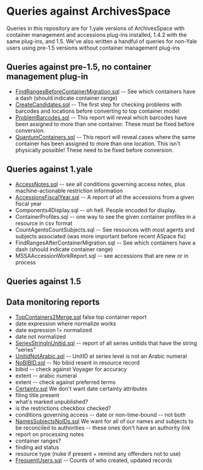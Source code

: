 Queries against ArchivesSpace
=============================
Queries in this repository are for 1.yale versions of ArchivesSpace with container management and accessions plug-ins installed, 1.4.2 with the same plug-ins, and 1.5. We've also written a handful of queries for non-Yale users using pre-1.5 versions without container management plug-ins

Queries against pre-1.5, no container management plug-in
--------------------------------------------------------
 * [FindRangesBeforeContainerMigration.sql](https://github.com/YaleArchivesSpace/ArchivesSpaceQueries/blob/master/1.4.2/FindRangesBeforeContainerMigration.sql) -- See which containers have a dash (should indicate container range)
 * [CreateCandidates.sql](https://github.com/YaleArchivesSpace/ArchivesSpaceQueries/blob/master/ContainerConversion/CreateCandidates.sql) -- The first step for checking problems with barcodes and locations before converting to top container model
 * [ProblemBarcodes.sql](https://github.com/YaleArchivesSpace/ArchivesSpaceQueries/blob/master/ContainerConversion/ProblemBarcodes.sql) -- This report will reveal which barcodes have been assigned to more than one container. These must be fixed before conversion.
 * [QuantumContainers.sql](https://github.com/YaleArchivesSpace/ArchivesSpaceQueries/blob/master/ContainerConversion/QuantumContainers.sql) -- This report will reveal cases where the same container has been assigned to more than one location. This isn't physically possible! These need to be fixed before conversion.

Queries against 1.yale
----------------------
 * [AccessNotes.sql](https://github.com/YaleArchivesSpace/ArchivesSpaceQueries/blob/master/1.yale/AccessNotes.sql) -- see all conditions governing access notes, plus machine-actionable restriction information
 * [AccessionsFiscalYear.sql](https://github.com/YaleArchivesSpace/ArchivesSpaceQueries/blob/master/1.yale/AccessionsFiscalYear.sql) -- A report of all the accessions from a given fiscal year
 * Components4Display.sql -- oh hell. People encoded for display. 
 * ContainerProfiles.sql -- one way to see the given container profiles in a resource in csv format
 * CountAgentsCountSubjects.sql -- See resources with most agents and subjects associated (was more important before recent ASpace fix)
 * FindRangesAfterContainerMigration.sql -- See which containers have a dash (should indicate container range)
 * MSSAAccessionWorkReport.sql -- see accessions that are new or in process

Queries against 1.5
-------------------

Data monitoring reports
-----------------------
 * [TopContainers2Merge.sql](https://github.com/YaleArchivesSpace/ArchivesSpaceQueries/blob/master/Data%20Monitoring/TopContainers2Merge.sql) false top container report
 * date expression where normalize works
 * date expression != normalized
 * date not normalized
 * [SeriesStringInUnitid.sql](https://github.com/YaleArchivesSpace/ArchivesSpaceQueries/blob/master/Data%20Monitoring/SeriesStringInUnitid.sql) -- report of all series unitids that have the string "series"
 * [UnitidNotArabic.sql](https://github.com/YaleArchivesSpace/ArchivesSpaceQueries/blob/master/Data%20Monitoring/UnitidNotArabic.sql) -- UnitID at series level is not an Arabic numeral
 * [NoBIBID.sql](https://github.com/YaleArchivesSpace/ArchivesSpaceQueries/blob/master/Data%20Monitoring/NoBIBID.sql) -- No bibid resent in resource record
 * bibid -- check against Voyager for accuracy 
 * extent -- arabic numeral
 * extent -- check against preferred terms
 * [Certainty.sql](https://github.com/YaleArchivesSpace/ArchivesSpaceQueries/blob/master/Data%20Monitoring/Certainty.sql) We don't want date certainty attributes
 * filing title present
 * what's marked unpublished?
 * is the restrictions checkbox checked?
 * conditions governing access -- date or non-time-bound -- not both
 * [NamesSubjectsNoIDs.sql](https://github.com/YaleArchivesSpace/ArchivesSpaceQueries/blob/master/Data%20Monitoring/NamesSubjectsNoIDs.sql) We want for all of our names and subjects to be reconciled to authorities -- these ones don't have an authority link
 * report on processing notes
 * container ranges?
 * finding aid status
 * resource type (nuke if present + remind any offenders not to use) 
 * [FrequentUsers.sql](https://github.com/YaleArchivesSpace/ArchivesSpaceQueries/blob/master/Data%20Monitoring/FrequentUsers.sql) -- Counts of who created, updated records
